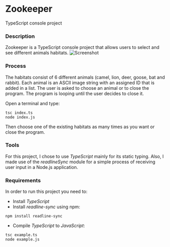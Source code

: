 # Zookeeper
TypeScript console project


### Description
Zookeeper is a TypeScript console project that allows users to select and see different animals habitats.
![Screenshot](orar.png)

### Process
The habitats consist of 6 different animals (camel, lion, deer, goose, bat and rabbit). Each animal is an ASCII image string with an assigned ID that is added in a list.
The user is asked to choose an animal or to close the program. The program is looping until the user decides to close it.

Open a terminal and type:

```
tsc index.ts
node index.js
```
Then choose one of the existing habitats as many times as you want or close the program.

### Tools
For this project, I chose to use *TypeScript* mainly for its static typing. Also, I made use of the *readlineSync* module for a simple process of receiving user input in a Node.js application.

### Requirements
In order to run this project you need to:
- Install *TypeScript*
- Install *readline-sync* using npm:
```
npm install readline-sync
```
- Compile *TypeScript* to *JavaScript*:
```
tsc example.ts
node example.js
```
